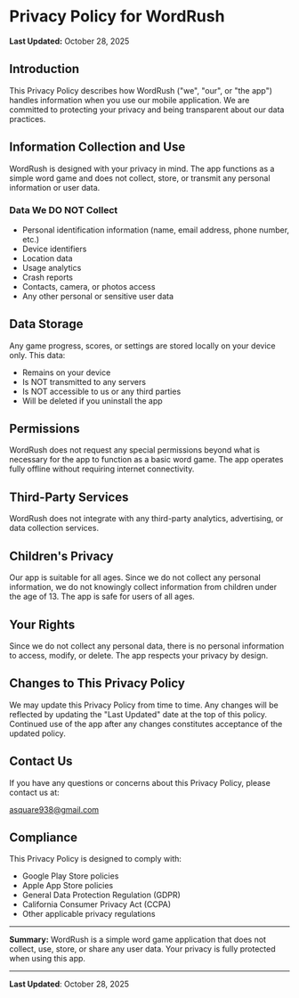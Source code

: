# Privacy Policy for WordRush

**Last Updated:** October 28, 2025

## Introduction

This Privacy Policy describes how WordRush ("we", "our", or "the app") handles information when you use our mobile application. We are committed to protecting your privacy and being transparent about our data practices.

## Information Collection and Use

WordRush is designed with your privacy in mind. The app functions as a simple word game and does not collect, store, or transmit any personal information or user data.

### Data We DO NOT Collect

- Personal identification information (name, email address, phone number, etc.)
- Device identifiers
- Location data
- Usage analytics
- Crash reports
- Contacts, camera, or photos access
- Any other personal or sensitive user data

## Data Storage

Any game progress, scores, or settings are stored locally on your device only. This data:

- Remains on your device
- Is NOT transmitted to any servers
- Is NOT accessible to us or any third parties
- Will be deleted if you uninstall the app

## Permissions

WordRush does not request any special permissions beyond what is necessary for the app to function as a basic word game. The app operates fully offline without requiring internet connectivity.

## Third-Party Services

WordRush does not integrate with any third-party analytics, advertising, or data collection services.

## Children's Privacy

Our app is suitable for all ages. Since we do not collect any personal information, we do not knowingly collect information from children under the age of 13. The app is safe for users of all ages.

## Your Rights

Since we do not collect any personal data, there is no personal information to access, modify, or delete. The app respects your privacy by design.

## Changes to This Privacy Policy

We may update this Privacy Policy from time to time. Any changes will be reflected by updating the "Last Updated" date at the top of this policy. Continued use of the app after any changes constitutes acceptance of the updated policy.

## Contact Us

If you have any questions or concerns about this Privacy Policy, please contact us at:

asquare938@gmail.com

## Compliance

This Privacy Policy is designed to comply with:
- Google Play Store policies
- Apple App Store policies
- General Data Protection Regulation (GDPR)
- California Consumer Privacy Act (CCPA)
- Other applicable privacy regulations

---

**Summary:** WordRush is a simple word game application that does not collect, use, store, or share any user data. Your privacy is fully protected when using this app.

---

**Last Updated**: October 28, 2025
